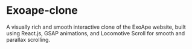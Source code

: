 # Exoape-clone
A visually rich and smooth interactive clone of the ExoApe  website, built using React.js, GSAP animations, and Locomotive Scroll for smooth and parallax scrolling.

